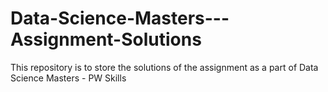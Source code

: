# Data-Science-Masters---Assignment-Solutions
This repository is to store the solutions of the assignment as a part of Data Science Masters - PW Skills
